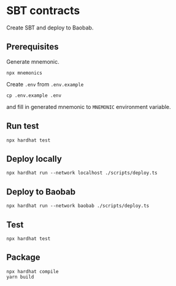 # SBT contracts

Create SBT and deploy to Baobab.

## Prerequisites

Generate mnemonic.

```shell
npx mnemonics
```

Create `.env` from `.env.example`


```shell
cp .env.example .env
```

and fill in generated mnemonic to `MNEMONIC` environment variable.

## Run test

```shell
npx hardhat test
```

## Deploy locally

```shell
npx hardhat run --network localhost ./scripts/deploy.ts
```

## Deploy to Baobab

```shell
npx hardhat run --network baobab ./scripts/deploy.ts
```

## Test

```shell
npx hardhat test
```

## Package

```shell
npx hardhat compile
yarn build
```
